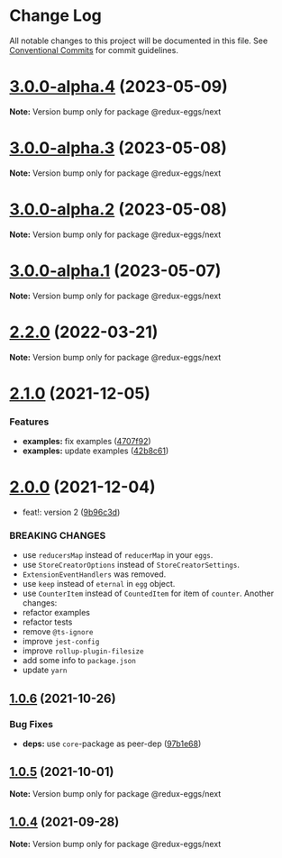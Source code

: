 # Change Log

All notable changes to this project will be documented in this file.
See [Conventional Commits](https://conventionalcommits.org) for commit guidelines.

# [3.0.0-alpha.4](https://github.com/fostyfost/redux-eggs/compare/v3.0.0-alpha.3...v3.0.0-alpha.4) (2023-05-09)

**Note:** Version bump only for package @redux-eggs/next

# [3.0.0-alpha.3](https://github.com/fostyfost/redux-eggs/compare/v3.0.0-alpha.2...v3.0.0-alpha.3) (2023-05-08)

**Note:** Version bump only for package @redux-eggs/next

# [3.0.0-alpha.2](https://github.com/fostyfost/redux-eggs/compare/v3.0.0-alpha.1...v3.0.0-alpha.2) (2023-05-08)

**Note:** Version bump only for package @redux-eggs/next

# [3.0.0-alpha.1](https://github.com/fostyfost/redux-eggs/compare/v3.0.0-alpha.0...v3.0.0-alpha.1) (2023-05-07)

**Note:** Version bump only for package @redux-eggs/next

# [2.2.0](https://github.com/fostyfost/redux-eggs/compare/v2.1.0...v2.2.0) (2022-03-21)

**Note:** Version bump only for package @redux-eggs/next

# [2.1.0](https://github.com/fostyfost/redux-eggs/compare/v2.0.0...v2.1.0) (2021-12-05)

### Features

- **examples:** fix examples ([4707f92](https://github.com/fostyfost/redux-eggs/commit/4707f924deb7da84ebd7eb0a59ec2807b509c43f))
- **examples:** update examples ([42b8c61](https://github.com/fostyfost/redux-eggs/commit/42b8c611c3e8bdd4f16b36ddb2602b3f70433ff0))

# [2.0.0](https://github.com/fostyfost/redux-eggs/compare/v1.0.6...v2.0.0) (2021-12-04)

- feat!: version 2 ([9b96c3d](https://github.com/fostyfost/redux-eggs/commit/9b96c3d764513b68938fffebe785b0d9dd015a50))

### BREAKING CHANGES

- use `reducersMap` instead of `reducerMap` in your `eggs`.
- use `StoreCreatorOptions` instead of `StoreCreatorSettings`.
- `ExtensionEventHandlers` was removed.
- use `keep` instead of `eternal` in `egg` object.
- use `CounterItem` instead of `CountedItem` for item of `counter`.
  Another changes:
- refactor examples
- refactor tests
- remove `@ts-ignore`
- improve `jest-config`
- improve `rollup-plugin-filesize`
- add some info to `package.json`
- update `yarn`

## [1.0.6](https://github.com/fostyfost/redux-eggs/compare/v1.0.5...v1.0.6) (2021-10-26)

### Bug Fixes

- **deps:** use `core`-package as peer-dep ([97b1e68](https://github.com/fostyfost/redux-eggs/commit/97b1e688a90493cec34989b8d906ab6628a6a232))

## [1.0.5](https://github.com/fostyfost/redux-eggs/compare/v1.0.4...v1.0.5) (2021-10-01)

**Note:** Version bump only for package @redux-eggs/next

## [1.0.4](https://github.com/fostyfost/redux-eggs/compare/v1.0.3...v1.0.4) (2021-09-28)

**Note:** Version bump only for package @redux-eggs/next
